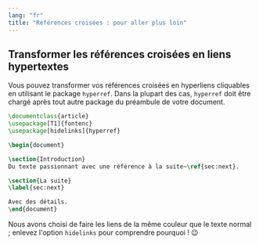 ```yaml
---
lang: "fr"
title: "Références croisées : pour aller plus loin"
---
```


## Transformer les références croisées en liens hypertextes

Vous pouvez transformer vos références croisées en hyperliens cliquables en
utilisant le package `hyperref`. Dans la plupart des cas, `hyperref` doit être
chargé après tout autre package du préambule de votre document.

```latex
\documentclass{article}
\usepackage[T1]{fontenc}
\usepackage[hidelinks]{hyperref}

\begin{document}

\section{Introduction}
Du texte passionnant avec une référence à la suite~\ref{sec:next}.

\section{La suite}
\label{sec:next}

Avec des détails.
\end{document}
```

Nous avons choisi de faire les liens de la même couleur que le texte normal ;
enlevez l'option `hidelinks` pour comprendre pourquoi ! &#128521;
